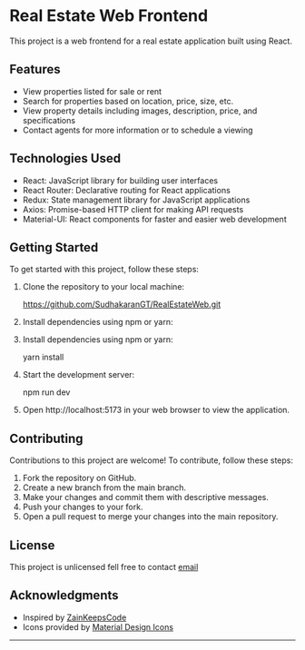 # Real Estate Web Frontend

This project is a web frontend for a real estate application built using React.

## Features

- View properties listed for sale or rent
- Search for properties based on location, price, size, etc.
- View property details including images, description, price, and specifications
- Contact agents for more information or to schedule a viewing

## Technologies Used

- React: JavaScript library for building user interfaces
- React Router: Declarative routing for React applications
- Redux: State management library for JavaScript applications
- Axios: Promise-based HTTP client for making API requests
- Material-UI: React components for faster and easier web development

## Getting Started

To get started with this project, follow these steps:

1. Clone the repository to your local machine:
   
   https://github.com/SudhakaranGT/RealEstateWeb.git
   

2. Install dependencies using npm or yarn:
   

2. Install dependencies using npm or yarn:
   
   yarn install
   

3. Start the development server:
   
   npm run dev
   

4. Open http://localhost:5173 in your web browser to view the application.

## Contributing

Contributions to this project are welcome! To contribute, follow these steps:

1. Fork the repository on GitHub.
2. Create a new branch from the main branch.
3. Make your changes and commit them with descriptive messages.
4. Push your changes to your fork.
5. Open a pull request to merge your changes into the main repository.

## License

This project is unlicensed fell free to contact [email](sudhakarangt@gmail.com)

## Acknowledgments

- Inspired by [ZainKeepsCode](https://www.youtube.com/watch?v=edBx-fjgh4k&t=2893s)
- Icons provided by [Material Design Icons](https://material.io/resources/icons/)

---
